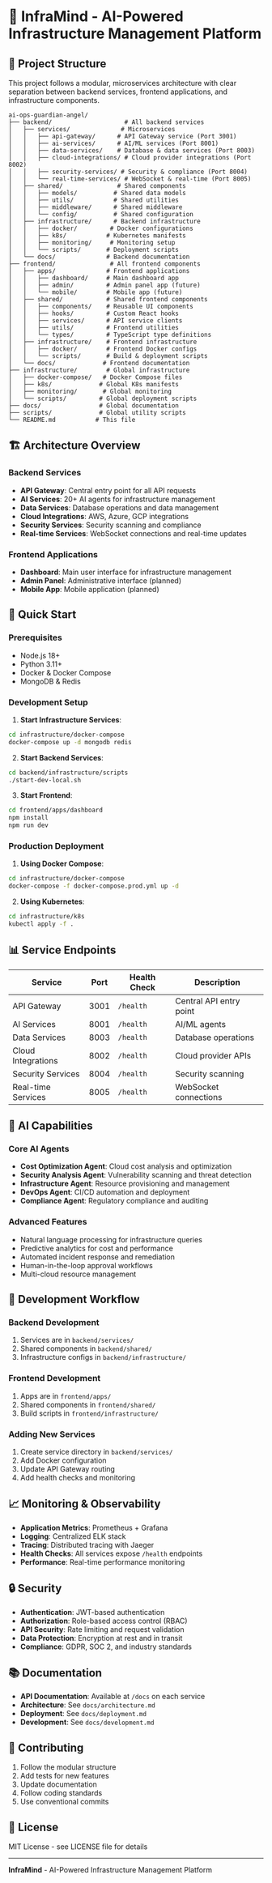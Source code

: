 # 🚀 InfraMind - AI-Powered Infrastructure Management Platform

## 📁 Project Structure

This project follows a modular, microservices architecture with clear separation between backend services, frontend applications, and infrastructure components.

```
ai-ops-guardian-angel/
├── backend/                    # All backend services
│   ├── services/              # Microservices
│   │   ├── api-gateway/      # API Gateway service (Port 3001)
│   │   ├── ai-services/      # AI/ML services (Port 8001)
│   │   ├── data-services/    # Database & data services (Port 8003)
│   │   ├── cloud-integrations/ # Cloud provider integrations (Port 8002)
│   │   ├── security-services/ # Security & compliance (Port 8004)
│   │   └── real-time-services/ # WebSocket & real-time (Port 8005)
│   ├── shared/               # Shared components
│   │   ├── models/          # Shared data models
│   │   ├── utils/           # Shared utilities
│   │   ├── middleware/      # Shared middleware
│   │   └── config/          # Shared configuration
│   ├── infrastructure/      # Backend infrastructure
│   │   ├── docker/         # Docker configurations
│   │   ├── k8s/           # Kubernetes manifests
│   │   ├── monitoring/     # Monitoring setup
│   │   └── scripts/       # Deployment scripts
│   └── docs/              # Backend documentation
├── frontend/               # All frontend components
│   ├── apps/              # Frontend applications
│   │   ├── dashboard/     # Main dashboard app
│   │   ├── admin/         # Admin panel app (future)
│   │   └── mobile/        # Mobile app (future)
│   ├── shared/            # Shared frontend components
│   │   ├── components/    # Reusable UI components
│   │   ├── hooks/         # Custom React hooks
│   │   ├── services/      # API service clients
│   │   ├── utils/         # Frontend utilities
│   │   └── types/         # TypeScript type definitions
│   ├── infrastructure/    # Frontend infrastructure
│   │   ├── docker/        # Frontend Docker configs
│   │   └── scripts/       # Build & deployment scripts
│   └── docs/             # Frontend documentation
├── infrastructure/        # Global infrastructure
│   ├── docker-compose/   # Docker Compose files
│   ├── k8s/             # Global K8s manifests
│   ├── monitoring/       # Global monitoring
│   └── scripts/         # Global deployment scripts
├── docs/                # Global documentation
├── scripts/             # Global utility scripts
└── README.md           # This file
```

## 🏗️ Architecture Overview

### Backend Services
- **API Gateway**: Central entry point for all API requests
- **AI Services**: 20+ AI agents for infrastructure management
- **Data Services**: Database operations and data management
- **Cloud Integrations**: AWS, Azure, GCP integrations
- **Security Services**: Security scanning and compliance
- **Real-time Services**: WebSocket connections and real-time updates

### Frontend Applications
- **Dashboard**: Main user interface for infrastructure management
- **Admin Panel**: Administrative interface (planned)
- **Mobile App**: Mobile application (planned)

## 🚀 Quick Start

### Prerequisites
- Node.js 18+
- Python 3.11+
- Docker & Docker Compose
- MongoDB & Redis

### Development Setup

1. **Start Infrastructure Services**:
```bash
cd infrastructure/docker-compose
docker-compose up -d mongodb redis
```

2. **Start Backend Services**:
```bash
cd backend/infrastructure/scripts
./start-dev-local.sh
```

3. **Start Frontend**:
```bash
cd frontend/apps/dashboard
npm install
npm run dev
```

### Production Deployment

1. **Using Docker Compose**:
```bash
cd infrastructure/docker-compose
docker-compose -f docker-compose.prod.yml up -d
```

2. **Using Kubernetes**:
```bash
cd infrastructure/k8s
kubectl apply -f .
```

## 📊 Service Endpoints

| Service | Port | Health Check | Description |
|---------|------|--------------|-------------|
| API Gateway | 3001 | `/health` | Central API entry point |
| AI Services | 8001 | `/health` | AI/ML agents |
| Data Services | 8003 | `/health` | Database operations |
| Cloud Integrations | 8002 | `/health` | Cloud provider APIs |
| Security Services | 8004 | `/health` | Security scanning |
| Real-time Services | 8005 | `/health` | WebSocket connections |

## 🧠 AI Capabilities

### Core AI Agents
- **Cost Optimization Agent**: Cloud cost analysis and optimization
- **Security Analysis Agent**: Vulnerability scanning and threat detection
- **Infrastructure Agent**: Resource provisioning and management
- **DevOps Agent**: CI/CD automation and deployment
- **Compliance Agent**: Regulatory compliance and auditing

### Advanced Features
- Natural language processing for infrastructure queries
- Predictive analytics for cost and performance
- Automated incident response and remediation
- Human-in-the-loop approval workflows
- Multi-cloud resource management

## 🔧 Development Workflow

### Backend Development
1. Services are in `backend/services/`
2. Shared components in `backend/shared/`
3. Infrastructure configs in `backend/infrastructure/`

### Frontend Development
1. Apps are in `frontend/apps/`
2. Shared components in `frontend/shared/`
3. Build scripts in `frontend/infrastructure/`

### Adding New Services
1. Create service directory in `backend/services/`
2. Add Docker configuration
3. Update API Gateway routing
4. Add health checks and monitoring

## 📈 Monitoring & Observability

- **Application Metrics**: Prometheus + Grafana
- **Logging**: Centralized ELK stack
- **Tracing**: Distributed tracing with Jaeger
- **Health Checks**: All services expose `/health` endpoints
- **Performance**: Real-time performance monitoring

## 🔒 Security

- **Authentication**: JWT-based authentication
- **Authorization**: Role-based access control (RBAC)
- **API Security**: Rate limiting and request validation
- **Data Protection**: Encryption at rest and in transit
- **Compliance**: GDPR, SOC 2, and industry standards

## 📚 Documentation

- **API Documentation**: Available at `/docs` on each service
- **Architecture**: See `docs/architecture.md`
- **Deployment**: See `docs/deployment.md`
- **Development**: See `docs/development.md`

## 🤝 Contributing

1. Follow the modular structure
2. Add tests for new features
3. Update documentation
4. Follow coding standards
5. Use conventional commits

## 📄 License

MIT License - see LICENSE file for details

---

**InfraMind** - AI-Powered Infrastructure Management Platform 